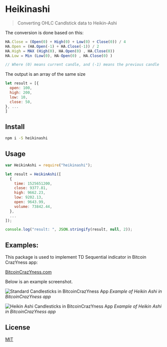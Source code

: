 # Heikinashi
>Converting OHLC Candlstick data to Heikin-Ashi 

The conversion is done based on this:

```javascript
HA.Close = (Open(0) + High(0) + Low(0) + Close(0)) / 4
HA.Open = (HA.Open(-1) + HA.Close(-1)) / 2
HA.High = MAX (High(0), HA.Open(0) , HA.Close(0))
HA.Low = Min (Low(0), HA-Open(0) , HA.Close(0) )

// Where (0) means current candle, and (-1) means the previous candle
```

The output is an array of the same size

```javascript
let result = [{
  open: 100,
  high: 200,
  low: 10,
  close: 50,
}, ...
]
```


## Install

```bash
npm i -S heikinashi
```

## Usage

```javascript
var HeikinAshi = require("heikinashi");

let result = HeikinAshi([
  {
    time: 1525651200,
    close: 9377.81,
    high: 9662.23,
    low: 9202.13,
    open: 9643.99,
    volume: 73842.44,
  },
  ...
]);

console.log("result: ", JSON.stringify(result, null, 2));
```

## Examples:
This package is used to implement TD Sequential indicator in Bitcoin CrazYness app:

[BitcoinCrazYness.com](bitcoincrazyness.com)

Below is an example screenshot.

![Standard Candlesticks in BitcoinCrazYness App](https://raw.githubusercontent.com/ourarash/tdsequential/master/screenshots/standard.jpg)
*Example of Heikin Ashi in BitcoinCrazYness app*
 

![Heikin Ashi Candlesticks in BitcoinCrazYness App](https://raw.githubusercontent.com/ourarash/tdsequential/master/screenshots/heikinashi.jpg)
*Example of Heikin Ashi in BitcoinCrazYness app*
 

## License

[MIT](http://vjpr.mit-license.org)
